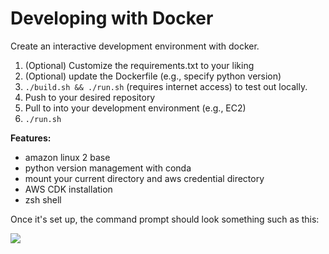 # Developing with Docker

Create an interactive development environment with docker.

1. (Optional) Customize the requirements.txt to your liking
2. (Optional) update the Dockerfile (e.g., specify python version)
2. ```./build.sh && ./run.sh``` (requires internet access) to test out locally.
3. Push to your desired repository
4. Pull to into your development environment (e.g., EC2)
5. `./run.sh`

**Features:**
- amazon linux 2 base
- python version management with conda
- mount your current directory and aws credential directory
- AWS CDK installation
- zsh shell

Once it's set up, the command prompt should look something such as this:

![](https://github.com/awslabs/mlmax/raw/main/modules/environment/util/docker/images/cli.png)
